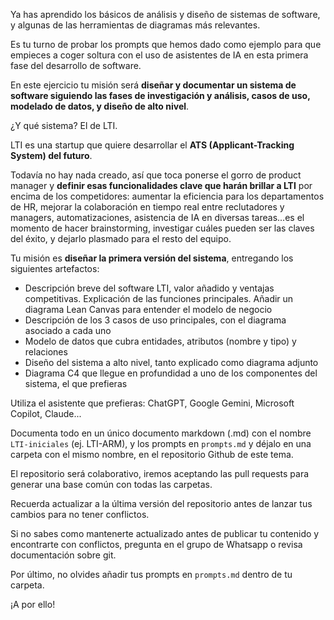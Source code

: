 Ya has aprendido los básicos de análisis y diseño de sistemas de software, y algunas de las herramientas de diagramas más relevantes.

Es tu turno de probar los prompts que hemos dado como ejemplo para que empieces a coger soltura con el uso de asistentes de IA en esta primera fase del desarrollo de software. 

En este ejercicio tu misión será **diseñar y documentar un sistema de software siguiendo las fases de investigación y análisis, casos de uso, modelado de datos, y diseño de alto nivel**.

¿Y qué sistema? El de LTI.

LTI es una startup que quiere desarrollar el **ATS (Applicant-Tracking System) del futuro**.

Todavía no hay nada creado, así que toca ponerse el gorro de product manager y **definir esas funcionalidades clave que harán brillar a LTI** por encima de los competidores: aumentar la eficiencia para los departamentos de HR, mejorar la colaboración en tiempo real entre reclutadores y managers, automatizaciones, asistencia de IA en diversas tareas...es el momento de hacer brainstorming, investigar cuáles pueden ser las claves del éxito, y dejarlo plasmado para el resto del equipo.

Tu misión es **diseñar la primera versión del sistema**, entregando los siguientes artefactos:

- Descripción breve del software LTI, valor añadido y ventajas competitivas. Explicación de las funciones principales. Añadir un diagrama Lean Canvas para entender el modelo de negocio
- Descripción de los 3 casos de uso principales, con el diagrama asociado a cada uno
- Modelo de datos que cubra entidades, atributos (nombre y tipo) y relaciones
- Diseño del sistema a alto nivel, tanto explicado como diagrama adjunto
- Diagrama C4 que llegue en profundidad a uno de los componentes del sistema, el que prefieras

Utiliza el asistente que prefieras: ChatGPT, Google Gemini, Microsoft Copilot, Claude...

Documenta todo en un único documento markdown (.md) con el nombre `LTI-iniciales` (ej. LTI-ARM), y los prompts en `prompts.md` y déjalo en una carpeta con el mismo nombre, en el repositorio Github de este tema.

El repositorio será colaborativo, iremos aceptando las pull requests para generar una base común con todas las carpetas. 

Recuerda actualizar a la última versión del repositorio antes de lanzar tus cambios para no tener conflictos.

Si no sabes como mantenerte actualizado antes de publicar tu contenido y encontrarte con conflictos, pregunta en el grupo de Whatsapp o revisa documentación sobre git.

Por último, no olvides añadir tus prompts en `prompts.md` dentro de tu carpeta. 

¡A por ello!
